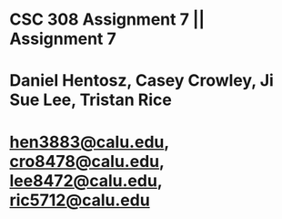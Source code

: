 # CSC 308 Assignment 7 || Assignment 7
# Daniel Hentosz,  Casey Crowley, Ji Sue Lee, Tristan Rice
# hen3883@calu.edu, cro8478@calu.edu, lee8472@calu.edu, ric5712@calu.edu
